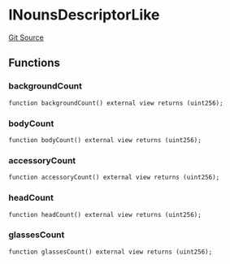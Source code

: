 # INounsDescriptorLike
[Git Source](https://github.com/lastpunk9999/noun-scout-contract/blob/4931ca85f3f8c4a5eb8112a354fc4bbc71b200a3/src/Interfaces.sol)


## Functions
### backgroundCount


```solidity
function backgroundCount() external view returns (uint256);
```

### bodyCount


```solidity
function bodyCount() external view returns (uint256);
```

### accessoryCount


```solidity
function accessoryCount() external view returns (uint256);
```

### headCount


```solidity
function headCount() external view returns (uint256);
```

### glassesCount


```solidity
function glassesCount() external view returns (uint256);
```

